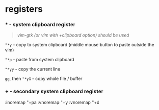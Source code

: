 registers
=========

### \* - system  clipboard register
> *vim-gtk (or vim with +clipboard option) should be used*
 
`"*y` -  copy to system clipboard (middle mouse button to paste outside the vim)

`"*p` - paste from system clipboard

`"*yy` - copy the current line

`gg`, then `"*yG` - copy whole file / buffer

### \+ - secondary system clipboard register 
:inoremap <C-v> <ESC>"+pa
:vnoremap <C-c> "+y
:vnoremap <C-x> "+d